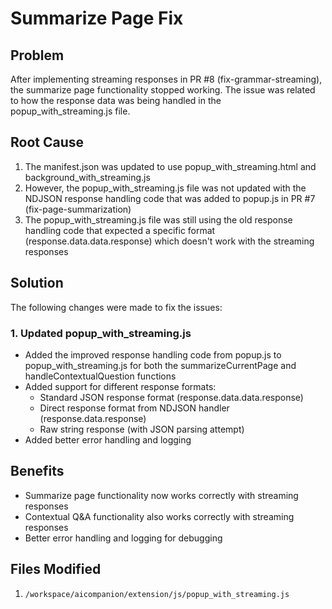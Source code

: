 # Summarize Page Fix

## Problem
After implementing streaming responses in PR #8 (fix-grammar-streaming), the summarize page functionality stopped working. The issue was related to how the response data was being handled in the popup_with_streaming.js file.

## Root Cause
1. The manifest.json was updated to use popup_with_streaming.html and background_with_streaming.js
2. However, the popup_with_streaming.js file was not updated with the NDJSON response handling code that was added to popup.js in PR #7 (fix-page-summarization)
3. The popup_with_streaming.js file was still using the old response handling code that expected a specific format (response.data.data.response) which doesn't work with the streaming responses

## Solution
The following changes were made to fix the issues:

### 1. Updated popup_with_streaming.js
- Added the improved response handling code from popup.js to popup_with_streaming.js for both the summarizeCurrentPage and handleContextualQuestion functions
- Added support for different response formats:
  - Standard JSON response format (response.data.data.response)
  - Direct response format from NDJSON handler (response.data.response)
  - Raw string response (with JSON parsing attempt)
- Added better error handling and logging

## Benefits
- Summarize page functionality now works correctly with streaming responses
- Contextual Q&A functionality also works correctly with streaming responses
- Better error handling and logging for debugging

## Files Modified
1. `/workspace/aicompanion/extension/js/popup_with_streaming.js`
